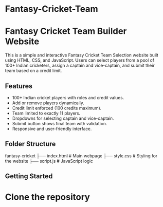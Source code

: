 # Fantasy-Cricket-Team

# Fantasy Cricket Team Builder Website

This is a simple and interactive  Fantasy Cricket Team Selection website built using HTML, CSS, and JavaScript. Users can select players from a pool of 100+ Indian cricketers, assign a captain and vice-captain, and submit their team based on a credit limit.

## Features

* 100+ Indian cricket players with roles and credit values.
* Add or remove players dynamically.
* Credit limit enforced (100 credits maximum).
* Team limited to exactly 11 players.
* Dropdowns for selecting captain and vice-captain.
* Submit button shows final team with validation.
* Responsive and user-friendly interface.

## Folder Structure

fantasy-cricket
├── index.html # Main webpage
├── style.css # Styling for the website
├── script.js # JavaScript logic

## Getting Started

# Clone the repository

